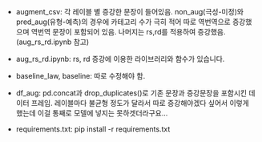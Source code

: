 - augment_csv: 각 레이블 별 증강한 문장이 들어있음. non_aug(극성-미정)와 pred_aug(유형-예측)의 경우에 카테고리 수가 극히 적어 따로 역번역으로 증강했으며 역번역 문장이 포함되어 있음.
나머지는 rs,rd를 적용하여 증강했음. (aug_rs_rd.ipynb 참고)

- aug_rs_rd.ipynb: rs, rd 증강에 이용한 라이브러리와 함수가 있습니다.

- baseline_law, baseline: 따로 수정해야 함.

- df_aug: pd.concat과 drop_duplicates()로 기존 문장과 증강문장을 포함시킨 데이터 프레임. 레이블마다 불균형 정도가 달라서 따로 증강해야겠다 싶어서 이렇게 했는데 이걸 통째로 모델에 넣지는 못하겟더라구요... 

- requirements.txt: pip install -r requirements.txt